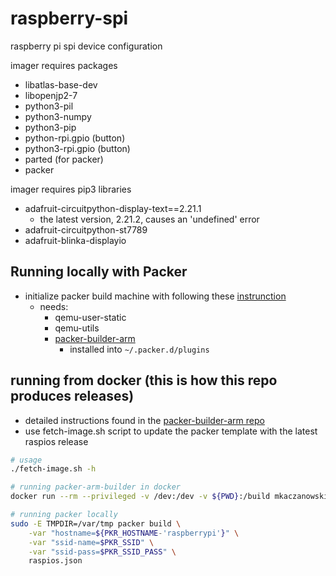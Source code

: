 # raspberry-spi
raspberry pi spi device configuration

imager requires packages
- libatlas-base-dev
- libopenjp2-7
- python3-pil
- python3-numpy
- python3-pip
- python-rpi.gpio (button)
- python3-rpi.gpio (button)
- parted (for packer)
- packer

imager requires pip3 libraries
- adafruit-circuitpython-display-text==2.21.1
    - the latest version, 2.21.2, causes an 'undefined' error
- adafruit-circuitpython-st7789
- adafruit-blinka-displayio

## Running locally with Packer
- initialize packer build machine with following these [instrunction](https://linuxhit.com/build-a-raspberry-pi-image-packer-packer-builder-arm/)
    - needs: 
        - qemu-user-static 
        - qemu-utils
        - [packer-builder-arm](https://github.com/mkaczanowski/packer-builder-arm)
            - installed into `~/.packer.d/plugins`

## running from docker (this is how this repo produces releases)
- detailed instructions found in the [packer-builder-arm repo](https://github.com/mkaczanowski/packer-builder-arm) 
- use fetch-image.sh script to update the packer template with the latest raspios release

```sh
# usage 
./fetch-image.sh -h

# running packer-arm-builder in docker
docker run --rm --privileged -v /dev:/dev -v ${PWD}:/build mkaczanowski/packer-builder-arm build raspberry-spi/pi-imager/raspios.json

# running packer locally
sudo -E TMPDIR=/var/tmp packer build \
    -var "hostname=${PKR_HOSTNAME-'raspberrypi'}" \
    -var "ssid-name=$PKR_SSID" \
    -var "ssid-pass=$PKR_SSID_PASS" \
    raspios.json
```
